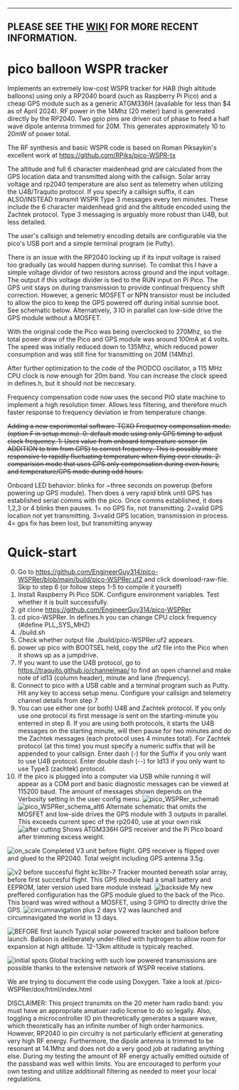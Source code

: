 
----------

PLEASE SEE THE [WIKI](https://github.com/EngineerGuy314/pico-WSPRer/wiki) FOR MORE RECENT INFORMATION.
----------


  




# pico balloon WSPR tracker
Implements an extremely low-cost WSPR tracker for HAB (high altitude balloons) using only a RP2040 board (such as Raspberry Pi Pico) and a cheap GPS module such as a generic ATGM336H (available for less than $4 as of April 2024). RF power in the 14Mhz (20 meter) band is generated directly by the RP2040. Two gpio pins are driven out of phase to feed a half wave dipole antenna trimmed for 20M. This generates approximately 10 to 20mW of power total. 

The RF synthesis and basic WSPR code is based on Roman Piksaykin's excellent work at https://github.com/RPiks/pico-WSPR-tx  

The altitude and full 6 character maidenhead grid are calculated from the GPS location data and transmitted along with the callsign. Solar array voltage and rp2040 temperature are also sent as telemetry when utilizing the U4B/Traquito protocol. If you specify a callsign suffix, it can ALSO/INSTEAD transmit WSPR Type 3 messages every ten minutes. These include the 6 character maidenhead grid and the altitude encoded using the Zachtek protocol. Type 3 messaging is arguably more robust than U4B, but less detailed.

The user's callsign and telemetry encoding details are configurable via the pico's USB port and a simple terminal program (ie Putty).

There is an issue with the RP2040 locking up if its input voltage is raised too gradually (as would happen during sunrise). To combat this I have a simple voltage dividor of two resistors across ground and the input voltage. The output if this voltage divider is tied to the RUN input on Pi Pico. The GPS unit stays on during transmission to provide continual frequency shift correction. However, a generic MOSFET or NPN transistor must be included to allow the pico to keep the GPS powered off during initial sunrise boot. See schematic below. Alternatively, 3 IO in parallel can low-side drive the GPS module without a MOSFET.

With the original code the Pico was being overclocked to 270Mhz, so the total power draw of the Pico and GPS module was around 100mA at 4 volts. The speed was initially reduced down to 135Mhz, which reduced power consumption and was still fine for transmitting on 20M (14Mhz). 

After further optimization to the code of the PIODCO oscillator, a 115 MHz CPU clock is now enough for 20m band. You can increase the clock speed in defines.h, but it should not be neccesary.

Frequency compensation code now uses the second PIO state machine to implement a high resolution timer. Allows less filtering, and therefore much faster response to frequency deviation ie from temperature change.

~~Adding a new experimental software-TCXO Frequency compensation mode. (option F in setup menu). 0: default mode using only GPS timing to adjust clock frequency. 1: Uses value from onboard temperature sensor (in ADDITION to trim from GPS) to correct frequency. This is possibly more responsive to rapidly fluctuating temperature when flying over clouds. 2: comparision mode that uses GPS only compensation during even hours, and temperature/GPS mode during odd hours.~~

Onboard LED behavior: blinks for ~three seconds on powerup (before powering up GPS module). Then does a very rapid blink until GPS has established serial comms with the pico. Once comms established, it does 1,2,3 or 4 blinks then pauses. 1= no GPS fix, not transmitting. 2=valid GPS location not yet transmitting. 3=valid GPS location, transmission in process. 4= gps fix has been lost, but transmitting anyway

# Quick-start
0. Go to https://github.com/EngineerGuy314/pico-WSPRer/blob/main/build/pico-WSPRer.uf2 and click download-raw-file. Skip to step 6 (or follow steps 1-5 to compile it yourself)
1. Install Raspberry Pi Pico SDK. Configure environment variables. Test whether it is built successfully.
2. git clone  https://github.com/EngineerGuy314/pico-WSPRer 
3. cd pico-WSPRer. In defines.h you can change CPU clock frequency (#define PLL_SYS_MHZ)
4. ./build.sh
5. Check whether output file ./build/pico-WSPRer.uf2 appears.
6. power up pico with BOOTSEL held, copy the .uf2 file into the Pico when it shows up as a jumpdrive.
7. If you want to use the U4B protocol, go to https://traquito.github.io/channelmap/ to find an open channel and make note of id13 (column header), minute and lane (frequency).
8. Connect to pico with a USB cable and a terminal program such as Putty. Hit any key to access setup menu. Configure your callsign and telemetry channel details from step 7. 
9. You can use either one (or both) U4B and Zachtek protocol. If you only use one protocol its first message is sent on the starting-minute you enterred in step 8. If you are using both protocols, it starts the U4B messages on the starting minute, will then pause for two minutes and do the Zachtek messages (each protocol uses 4 minutes total). For Zachtek protocol (at this time) you must specify a numeric suffix that will be appended to your callsign. Enter dash (-) for the Suffix if you only want to use U4B protocol. Enter double dash (--) for Id13 if you only want to use Type3 (zachtek) protocol.
10. If the pico is plugged into a computer via USB while running it will appear as a COM port and basic diagnostic messages can be viewed at 115200 baud.  The amount of messages shown depends on the Verbosity setting in the user config menu.
![pico_WSPRer_schema6](https://github.com/EngineerGuy314/pico-WSPRer/assets/123671395/9ac68332-ecae-4a51-bd83-05a625c1f8df)
![pico_WSPRer_schema_alt6](https://github.com/EngineerGuy314/pico-WSPRer/assets/123671395/31e57618-8d9a-478d-a8de-94d5f41020bf)
Alternate schematic that omits the MOSFET and low-side drives the GPS module with 3 outputs in parallel. This exceeds current spec of the rp2040, use at your own risk
![after cutting](https://github.com/EngineerGuy314/pico-WSPRer/assets/123671395/07774544-43b6-43c6-89e8-56013e6f962f)
Shows ATGM336H GPS receiver and the Pi Pico board after trimming excess weight.

![on_scale](https://github.com/EngineerGuy314/pico-WSPRer/assets/123671395/f15d8888-dc46-4c07-b3b2-78174d81c816)
Completed V3 unit before flight. GPS receiver is flipped over and glued to the RP2040. Total weight including GPS antenna 3.5g.

![v2 before succesful flight kc3lbr-7](https://github.com/EngineerGuy314/pico-WSPRer/assets/123671395/6a0a48e6-81e2-477d-8a83-dc0bd025c36f)
Tracker mounted beneath solar array, before first succesful flight. This GPS module had a small battery and EEPROM, later version used bare module instead.
![backside](https://github.com/EngineerGuy314/pico-WSPRer/assets/123671395/28031904-4ab3-401c-a373-0a0426c68bf7)
My new preffered configuration has the GPS module glued to the back of the Pico. This board was wired without a MOSFET, using 3 GPIO to directly drive the GPS.
![circumnavigation plus 2 days](https://github.com/EngineerGuy314/pico-WSPRer/assets/123671395/b7c0b3ba-3f2a-43de-9247-e7e59d0fdf66)
V2 was launched and circumnavigated the world in 13 days.

![BEFORE first launch](https://github.com/EngineerGuy314/pico-WSPRer/assets/123671395/f2614da2-a381-4c51-8be7-da3bd6e34af6)
Typical solar powered tracker and balloon before launch. Balloon is deliberately under-filled with hydrogen to allow room for expansion at high altitude. 12-13km altitude is typicaly reached.

![initial spots](https://github.com/EngineerGuy314/pico-WSPRer/assets/123671395/ee4be0e1-1591-4dc4-9fc2-510bcd0ae6cd)
Global tracking with such low powered transmissions are possible thanks to the extensive network of WSPR receive stations.

We are trying to document the code using Doxygen. Take a look at /pico-WSPRer/dox/html/index.html 

DISCLAIMER: This project transmits on the 20 meter ham radio band: you must have an appropriate amatuer radio license to do so legally. Also, toggling a microcontroller IO pin theoretically generates a square wave, which theoretically has an infinite number of high order harmonics. However, RP2040 io pin circuitry is not particularly efficient at generating very high RF energy. Furthermore, the dipole antenna is trimmed to be resonant at 14.1Mhz and does not do a very good job at radiating anything else. During my testing the amount of RF energy actually emitted outside of the passband was well within limits. You are encouraged to perform your own testing and utilize additionall filtering as needed to meet your local regulations.



